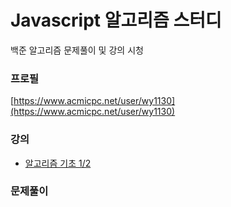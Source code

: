 # Javascript 알고리즘 스터디

백준 알고리즘 문제풀이 및 강의 시청

### 프로필
[https://www.acmicpc.net/user/wy1130](https://www.acmicpc.net/user/wy1130)

### 강의
- [알고리즘 기초 1/2](https://code.plus/course/41)

### 문제풀이
